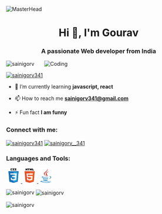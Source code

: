 ![MasterHead](https://animafoundation.in/wp-content/uploads/2021/03/website.gif)
<h1 align="center">Hi 👋, I'm Gourav</h1>
<h3 align="center">A passionate Web developer from India</h3>
<img align="right" alt="Coding" width="400" src="https://cdn.dribbble.com/users/926537/screenshots/4502924/python-2.gif")>


<p align="left"> <img src="https://komarev.com/ghpvc/?username=sainigorv&label=Profile%20views&color=0e75b6&style=flat" alt="sainigorv" /> </p>

<p align="left"> <a href="https://twitter.com/sainigorv341" target="blank"><img src="https://img.shields.io/twitter/follow/sainigorv341?logo=twitter&style=for-the-badge" alt="sainigorv341" /></a> </p>

- 🌱 I’m currently learning **javascript, react**

- 📫 How to reach me **sainigorv341@gmail.com**

- ⚡ Fun fact **I am funny**

<h3 align="left">Connect with me:</h3>
<p align="left">
<a href="https://twitter.com/sainigorv341" target="blank"><img align="center" src="https://raw.githubusercontent.com/rahuldkjain/github-profile-readme-generator/master/src/images/icons/Social/twitter.svg" alt="sainigorv341" height="30" width="40" /></a>
<a href="https://instagram.com/sainigorv__341" target="blank"><img align="center" src="https://raw.githubusercontent.com/rahuldkjain/github-profile-readme-generator/master/src/images/icons/Social/instagram.svg" alt="sainigorv__341" height="30" width="40" /></a>
</p>

<h3 align="left">Languages and Tools:</h3>
<p align="left"> <a href="https://www.w3schools.com/css/" target="_blank" rel="noreferrer"> <img src="https://raw.githubusercontent.com/devicons/devicon/master/icons/css3/css3-original-wordmark.svg" alt="css3" width="40" height="40"/> </a> <a href="https://www.w3.org/html/" target="_blank" rel="noreferrer"> <img src="https://raw.githubusercontent.com/devicons/devicon/master/icons/html5/html5-original-wordmark.svg" alt="html5" width="40" height="40"/> </a> <a href="https://www.java.com" target="_blank" rel="noreferrer"> <img src="https://raw.githubusercontent.com/devicons/devicon/master/icons/java/java-original.svg" alt="java" width="40" height="40"/> </a> </p>

<p><img align="left" src="https://github-readme-stats.vercel.app/api/top-langs?username=sainigorv&show_icons=true&locale=en&layout=compact" alt="sainigorv" /></p>

<p>&nbsp;<img align="center" src="https://github-readme-stats.vercel.app/api?username=sainigorv&show_icons=true&locale=en" alt="sainigorv" /></p>

<p><img align="center" src="https://github-readme-streak-stats.herokuapp.com/?user=sainigorv&" alt="sainigorv" /></p>
